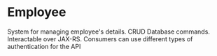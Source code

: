 # Employee
System for managing employee's details. CRUD Database commands. Interactable over JAX-RS. Consumers can use different types of authentication for the API
